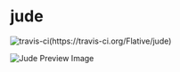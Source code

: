 # jude
![travis-ci(https://travis-ci.org/Flative/jude)](https://travis-ci.org/Flative/jude.svg?branch=master)

![Jude Preview Image](https://raw.github.com/Flative/jude/master/screenshots/1.png "Jude Preview Image")
